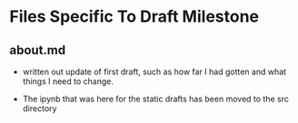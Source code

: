 # Files Specific To Draft Milestone

## about.md
- written out update of first draft, such as how far I had gotten and what things I need to change.

- The ipynb that was here for the static drafts has been moved to the src directory